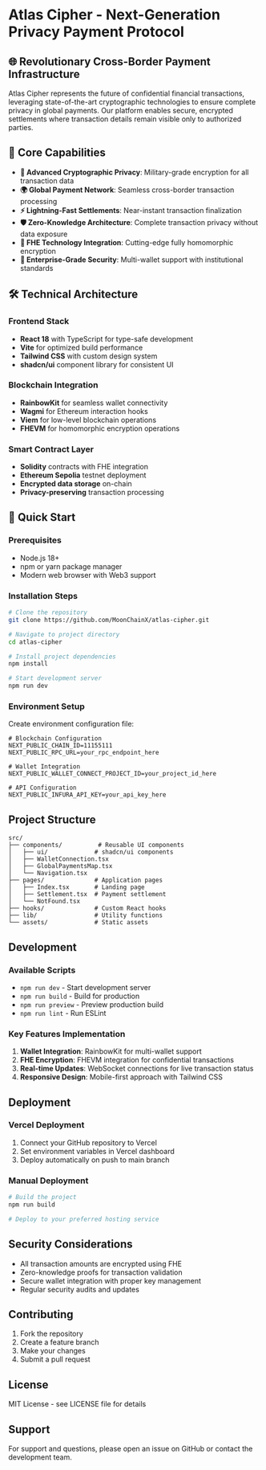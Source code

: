 # Atlas Cipher - Next-Generation Privacy Payment Protocol

## 🌐 Revolutionary Cross-Border Payment Infrastructure

Atlas Cipher represents the future of confidential financial transactions, leveraging state-of-the-art cryptographic technologies to ensure complete privacy in global payments. Our platform enables secure, encrypted settlements where transaction details remain visible only to authorized parties.

## 🚀 Core Capabilities

- **🔐 Advanced Cryptographic Privacy**: Military-grade encryption for all transaction data
- **🌍 Global Payment Network**: Seamless cross-border transaction processing
- **⚡ Lightning-Fast Settlements**: Near-instant transaction finalization
- **🛡️ Zero-Knowledge Architecture**: Complete transaction privacy without data exposure
- **🔬 FHE Technology Integration**: Cutting-edge fully homomorphic encryption
- **💼 Enterprise-Grade Security**: Multi-wallet support with institutional standards

## 🛠️ Technical Architecture

### Frontend Stack
- **React 18** with TypeScript for type-safe development
- **Vite** for optimized build performance
- **Tailwind CSS** with custom design system
- **shadcn/ui** component library for consistent UI

### Blockchain Integration
- **RainbowKit** for seamless wallet connectivity
- **Wagmi** for Ethereum interaction hooks
- **Viem** for low-level blockchain operations
- **FHEVM** for homomorphic encryption operations

### Smart Contract Layer
- **Solidity** contracts with FHE integration
- **Ethereum Sepolia** testnet deployment
- **Encrypted data storage** on-chain
- **Privacy-preserving** transaction processing

## 🚀 Quick Start

### Prerequisites
- Node.js 18+ 
- npm or yarn package manager
- Modern web browser with Web3 support

### Installation Steps

```bash
# Clone the repository
git clone https://github.com/MoonChainX/atlas-cipher.git

# Navigate to project directory
cd atlas-cipher

# Install project dependencies
npm install

# Start development server
npm run dev
```

### Environment Setup

Create environment configuration file:

```env
# Blockchain Configuration
NEXT_PUBLIC_CHAIN_ID=11155111
NEXT_PUBLIC_RPC_URL=your_rpc_endpoint_here

# Wallet Integration
NEXT_PUBLIC_WALLET_CONNECT_PROJECT_ID=your_project_id_here

# API Configuration
NEXT_PUBLIC_INFURA_API_KEY=your_api_key_here
```

## Project Structure

```
src/
├── components/          # Reusable UI components
│   ├── ui/             # shadcn/ui components
│   ├── WalletConnection.tsx
│   ├── GlobalPaymentsMap.tsx
│   └── Navigation.tsx
├── pages/              # Application pages
│   ├── Index.tsx       # Landing page
│   ├── Settlement.tsx  # Payment settlement
│   └── NotFound.tsx
├── hooks/              # Custom React hooks
├── lib/                # Utility functions
└── assets/             # Static assets
```

## Development

### Available Scripts

- `npm run dev` - Start development server
- `npm run build` - Build for production
- `npm run preview` - Preview production build
- `npm run lint` - Run ESLint

### Key Features Implementation

1. **Wallet Integration**: RainbowKit for multi-wallet support
2. **FHE Encryption**: FHEVM integration for confidential transactions
3. **Real-time Updates**: WebSocket connections for live transaction status
4. **Responsive Design**: Mobile-first approach with Tailwind CSS

## Deployment

### Vercel Deployment

1. Connect your GitHub repository to Vercel
2. Set environment variables in Vercel dashboard
3. Deploy automatically on push to main branch

### Manual Deployment

```sh
# Build the project
npm run build

# Deploy to your preferred hosting service
```

## Security Considerations

- All transaction amounts are encrypted using FHE
- Zero-knowledge proofs for transaction validation
- Secure wallet integration with proper key management
- Regular security audits and updates

## Contributing

1. Fork the repository
2. Create a feature branch
3. Make your changes
4. Submit a pull request

## License

MIT License - see LICENSE file for details

## Support

For support and questions, please open an issue on GitHub or contact the development team.
